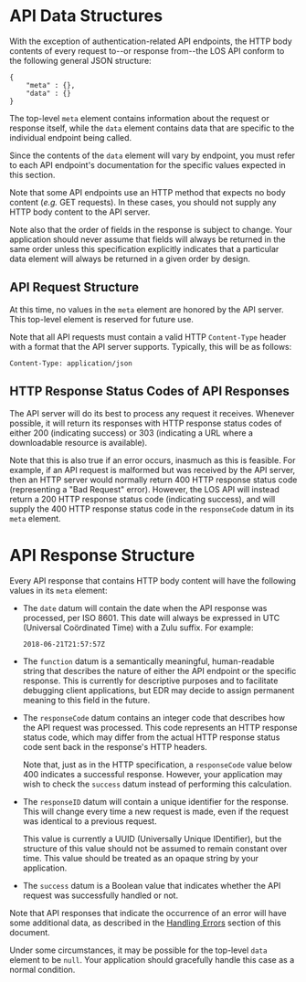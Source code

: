 # API Data Structures

With the exception of authentication-related API endpoints,
the HTTP body contents of every request to--or response
from--the LOS API conform to the following general JSON structure:

```
{
    "meta" : {},
    "data" : {}
}
```

The top-level `meta` element contains information about the
request or response itself, while the `data` element contains
data that are specific to the individual endpoint being called.

Since the contents of the `data` element will vary by endpoint,
you must refer to each API endpoint's documentation for the
specific values expected in this section. 

Note that some API endpoints use an HTTP method that expects
no body content (_e.g._ GET requests). In these cases, you
should not supply any HTTP body content to the API server.

Note also that the order of fields in the response is subject
to change. Your application should never assume that fields will
always be returned in the same order unless this specification
explicitly indicates that a particular data element will always
be returned in a given order by design.

## API Request Structure

At this time, no values in the `meta` element are honored
by the API server. This top-level element is reserved for
future use.

Note that all API requests must contain a valid
HTTP `Content-Type` header with a format that the API server
supports. Typically, this will be as follows:

    Content-Type: application/json

## HTTP Response Status Codes of API Responses

The API server will do its best to process any request it
receives. Whenever possible, it will return its responses
with HTTP response status codes of either 200 (indicating
success) or 303 (indicating a URL where a downloadable
resource is available).

Note that this is also true if an error occurs, inasmuch as
this is feasible. For example, if an API request is
malformed but was received by the API server, then an HTTP
server would normally return  400 HTTP response status code
(representing a "Bad Request" error). However, the LOS API
will instead return a 200 HTTP response status code (indicating
success), and will supply the 400 HTTP response status code
in the `responseCode` datum in its `meta` element. 

# API Response Structure

Every API response that contains HTTP body content will have
the following values in its `meta` element:

* The `date` datum will contain the date when the API response
  was processed, per ISO 8601. This date will always be
  expressed in UTC (Universal Coördinated Time) with a Zulu
  suffix. For example:
  
      2018-06-21T21:57:57Z
  
* The `function` datum is a semantically meaningful,
  human-readable string that describes the nature of either
  the API endpoint or the specific response. This is currently
  for descriptive purposes and to facilitate debugging client
  applications, but EDR may decide to assign permanent meaning
  to this field in the future.
  
* The `responseCode` datum contains an integer code that
  describes how the API request was processed. This code
  represents an HTTP response status code, which may differ
  from the actual HTTP response status code sent back in the
  response's HTTP headers.
  
  Note that, just as in the HTTP specification, a `responseCode`
  value below 400 indicates a successful response. However,
  your application may wish to check the `success` datum instead
  of performing this calculation.
   
* The `responseID` datum will contain a unique identifier for
  the response. This will change every time a new request is
  made, even if the request was identical to a previous request.
  
  This value is currently a UUID (Universally Unique IDentifier),
  but the structure of this value should not be assumed to
  remain constant over time. This value should be treated as an
  opaque string by your application.
  
* The `success` datum is a Boolean value that indicates whether
  the API request was successfully handled or not.

Note that API responses that indicate the occurrence of an
error will have some additional data, as described in the
[Handling Errors](error-handling/errors.md) section of this document. 

Under some circumstances, it may be possible for the top-level
`data` element to be `null`. Your application should gracefully
handle this case as a normal condition.
